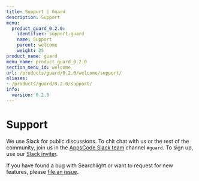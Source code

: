 ```yaml
---
title: Support | Guard
description: Support
menu:
  product_guard_0.2.0:
    identifier: support-guard
    name: Support
    parent: welcome
    weight: 25
product_name: guard
menu_name: product_guard_0.2.0
section_menu_id: welcome
url: /products/guard/0.2.0/welcome/support/
aliases:
- /products/guard/0.2.0/support/
info:
  version: 0.2.0
---
```


# Support

We use Slack for public discussions. To chit chat with us or the rest of the community, join us in the [AppsCode Slack team](https://appscode.slack.com/messages/C8M8HANQ0/details/) channel `#guard`. To sign up, use our [Slack inviter](https://slack.appscode.com/).

If you have found a bug with Searchlight or want to request for new features, please [file an issue](https://github.com/appscode/guard/issues/new).
